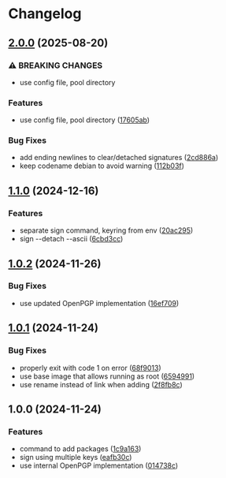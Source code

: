 # Changelog

## [2.0.0](https://github.com/kastelo/ezapt/compare/v1.1.0...v2.0.0) (2025-08-20)


### ⚠ BREAKING CHANGES

* use config file, pool directory

### Features

* use config file, pool directory ([17605ab](https://github.com/kastelo/ezapt/commit/17605ab5dc7890d97bb3b58ff289c2379ee59485))


### Bug Fixes

* add ending newlines to clear/detached signatures ([2cd886a](https://github.com/kastelo/ezapt/commit/2cd886a75c9508d3486ece5a999fca91f4671f35))
* keep codename debian to avoid warning ([112b03f](https://github.com/kastelo/ezapt/commit/112b03f18c653863d0e1d73541895979bff9a651))

## [1.1.0](https://github.com/kastelo/ezapt/compare/v1.0.2...v1.1.0) (2024-12-16)


### Features

* separate sign command, keyring from env ([20ac295](https://github.com/kastelo/ezapt/commit/20ac295cb39b8cde1517e70b530e1915e67f1b1c))
* sign --detach --ascii ([6cbd3cc](https://github.com/kastelo/ezapt/commit/6cbd3cc219008a2aa2500cf8deadd159c2b8e888))

## [1.0.2](https://github.com/kastelo/ezapt/compare/v1.0.1...v1.0.2) (2024-11-26)


### Bug Fixes

* use updated OpenPGP implementation ([16ef709](https://github.com/kastelo/ezapt/commit/16ef70953bb3e4c9992ca17e46fdf26f7190ec25))

## [1.0.1](https://github.com/kastelo/ezapt/compare/v1.0.0...v1.0.1) (2024-11-24)


### Bug Fixes

* properly exit with code 1 on error ([68f9013](https://github.com/kastelo/ezapt/commit/68f90135c4d0bbf43e3dad0b8521768427839d25))
* use base image that allows running as root ([6594991](https://github.com/kastelo/ezapt/commit/6594991de665280947979ff6c51d277a0b07b5c2))
* use rename instead of link when adding ([2f8fb8c](https://github.com/kastelo/ezapt/commit/2f8fb8c2b88821a3a0c98d00de4c31daf829d23c))

## 1.0.0 (2024-11-24)


### Features

* command to add packages ([1c9a163](https://github.com/kastelo/ezapt/commit/1c9a1630fbc42824145971a3f7c1732eb7749d86))
* sign using multiple keys ([eafb30c](https://github.com/kastelo/ezapt/commit/eafb30c14be8693770adfac57ebe59acd6f9278f))
* use internal OpenPGP implementation ([014738c](https://github.com/kastelo/ezapt/commit/014738c1053704783377d0fc52448322f279d70f))
